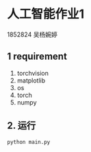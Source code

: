  # 人工智能作业1
 1852824 吴杨婉婷
## 1 requirement
1. torchvision 
  2. matplotlib 
  3. os
  4.  torch
  5.  numpy
## 2. 运行
  ```
  python main.py
  ```